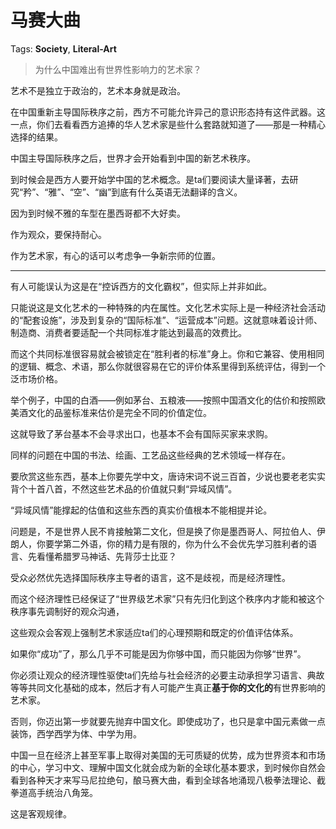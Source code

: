 # 马赛大曲

Tags: **Society**, **Literal-Art**

> 为什么中国难出有世界性影响力的艺术家？



艺术不是独立于政治的，艺术本身就是政治。

在中国重新主导国际秩序之前，西方不可能允许异己的意识形态持有这件武器。这一点，你们去看看西方追捧的华人艺术家是些什么套路就知道了——那是一种精心选择的结果。

中国主导国际秩序之后，世界才会开始看到中国的新艺术秩序。

到时候会是西方人要开始学中国的艺术概念。是ta们要阅读大量译著，去研究“矜”、“雅”、“空”、“幽”到底有什么英语无法翻译的含义。

因为到时候不雅的车型在墨西哥都不大好卖。

作为观众，要保持耐心。

作为艺术家，有心的话可以考虑争一争新宗师的位置。



---

有人可能误认为这是在“控诉西方的文化霸权”，但实际上并非如此。

只能说这是文化艺术的一种特殊的内在属性。文化艺术实际上是一种经济社会活动的“配套设施”，涉及到复杂的“国际标准”、“运营成本”问题。这就意味着设计师、制造商、消费者要适配一个共同标准才能达到最高的效费比。

而这个共同标准很容易就会被锁定在“胜利者的标准”身上。你和它兼容、使用相同的逻辑、概念、术语，那么你就很容易在它的评价体系里得到系统评估，得到一个泛市场价格。

举个例子，中国的白酒——例如茅台、五粮液——按照中国酒文化的估价和按照欧美酒文化的品鉴标准来估价是完全不同的价值定位。

这就导致了茅台基本不会寻求出口，也基本不会有国际买家来求购。

同样的问题在中国的书法、绘画、工艺品这些经典的艺术领域一样存在。

要欣赏这些东西，基本上你要先学中文，唐诗宋词不说三百首，少说也要老老实实背个十首八首，不然这些艺术品的价值就只剩“异域风情”。

“异域风情”能撑起的估值和这些东西的真实价值根本不能相提并论。

问题是，不是世界人民不肯接触第二文化，但是换了你是墨西哥人、阿拉伯人、伊朗人，你要学第二外语，你的精力是有限的，你为什么不会优先学习胜利者的语言、先看懂希腊罗马神话、先背莎士比亚？

受众必然优先选择国际秩序主导者的语言，这不是歧视，而是经济理性。

而这个经济理性已经保证了“世界级艺术家”只有先归化到这个秩序内才能和被这个秩序事先调制好的观众沟通，

这些观众会客观上强制艺术家适应ta们的心理预期和既定的价值评估体系。

如果你“成功”了，那么几乎不可能是因为你够中国，而只能因为你够“世界”。

你必须让观众的经济理性驱使ta们先给与社会经济的必要主动承担学习语言、典故等等共同文化基础的成本，然后才有人可能产生真正**基于你的文化的**有世界影响的艺术家。

否则，你迈出第一步就要先抛弃中国文化。即使成功了，也只是拿中国元素做一点装饰，西学西学为体、中学为用。

中国一旦在经济上甚至军事上取得对美国的无可质疑的优势，成为世界资本和市场的中心，学习中文、理解中国文化就会成为新的全球化基本要求，到时候你自然会看到各种天才来写马尼拉绝句，酿马赛大曲，看到全球各地涌现八极拳法理论、截拳道高手统治八角笼。

这是客观规律。



